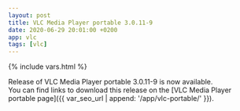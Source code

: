 ```yaml
---
layout: post
title: VLC Media Player portable 3.0.11-9
date: 2020-06-29 20:01:00 +0200
app: vlc
tags: [vlc]
---
```

{% include vars.html %}

Release of VLC Media Player portable 3.0.11-9 is now available.<br />
You can find links to download this release on the [VLC Media Player portable page]({{ var_seo_url | append: '/app/vlc-portable/' }}).
